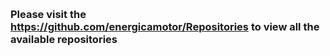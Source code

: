 &nbsp;
&nbsp;
&nbsp;
&nbsp;
### Please visit the https://github.com/energicamotor/Repositories to view all the available repositories 
&nbsp;
&nbsp;
&nbsp;
&nbsp;
